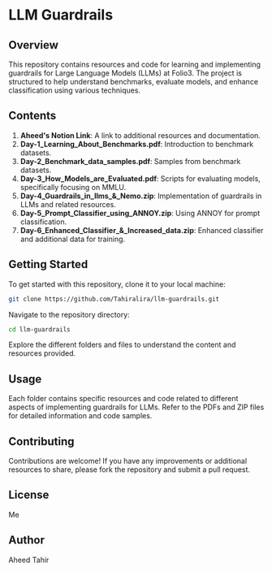 # LLM Guardrails

## Overview
This repository contains resources and code for learning and implementing guardrails for Large Language Models (LLMs) at Folio3. The project is structured to help understand benchmarks, evaluate models, and enhance classification using various techniques.

## Contents
1. **Aheed's Notion Link**: A link to additional resources and documentation.
2. **Day-1_Learning_About_Benchmarks.pdf**: Introduction to benchmark datasets.
3. **Day-2_Benchmark_data_samples.pdf**: Samples from benchmark datasets.
4. **Day-3_How_Models_are_Evaluated.pdf**: Scripts for evaluating models, specifically focusing on MMLU.
5. **Day-4_Guardrails_in_llms_&_Nemo.zip**: Implementation of guardrails in LLMs and related resources.
6. **Day-5_Prompt_Classifier_using_ANNOY.zip**: Using ANNOY for prompt classification.
7. **Day-6_Enhanced_Classifier_&_Increased_data.zip**: Enhanced classifier and additional data for training.

## Getting Started
To get started with this repository, clone it to your local machine:

```bash
git clone https://github.com/Tahiralira/llm-guardrails.git
```
Navigate to the repository directory:
```bash
cd llm-guardrails
```
Explore the different folders and files to understand the content and resources provided.

## Usage
Each folder contains specific resources and code related to different aspects of implementing guardrails for LLMs. Refer to the PDFs and ZIP files for detailed information and code samples.

## Contributing
Contributions are welcome! If you have any improvements or additional resources to share, please fork the repository and submit a pull request.

## License
Me

## Author
Aheed Tahir
